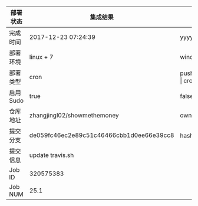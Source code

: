 部署状态 | 集成结果 | 参考值
---|---|---
完成时间 | 2017-12-23 07:24:39 | yyyy-mm-dd hh:mm:ss
部署环境 | linux + 7 | window \| linux + stable
部署类型 | cron | push \| pull_request \| api \| cron
启用Sudo | true | false \| true
仓库地址 | zhangjingl02/showmethemoney | owner_name/repo_name
提交分支 | de059fc46ec2e89c51c46466cbb1d0ee66e39cc8 | hash 16位
提交信息 | update travis.sh |
Job ID   | 320575383 |
Job NUM  | 25.1 |
